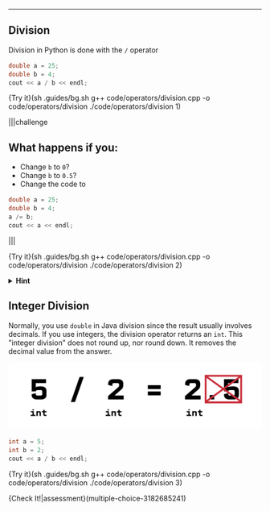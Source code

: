 ---

## Division

Division in Python is done with the `/` operator

```c++
double a = 25;
double b = 4;
cout << a / b << endl;
```

{Try it}(sh .guides/bg.sh g++ code/operators/division.cpp -o code/operators/division ./code/operators/division 1)

|||challenge
## What happens if you:
* Change `b` to `0`?
* Change `b` to `0.5`?
* Change the code to
```c++
double a = 25;
double b = 4;
a /= b;
cout << a << endl;
```

|||

{Try it}(sh .guides/bg.sh g++ code/operators/division.cpp -o code/operators/division ./code/operators/division 2)

<details><summary><b>Hint</b></summary><code>/=</code> works similar to <code>+=</code> and <code>-=</code></details>

## Integer Division

Normally, you use `double` in Java division since the result usually involves decimals. If you use integers, the division operator returns an `int`. This "integer division" does not round up, nor round down. It removes the decimal value from the answer.

![.guides/img/intDivision](.guides/img/intDivision.png)

```c++
int a = 5;
int b = 2;
cout << a / b << endl;
```

{Try it}(sh .guides/bg.sh g++ code/operators/division.cpp -o code/operators/division ./code/operators/division 3)

{Check It!|assessment}(multiple-choice-3182685241)
